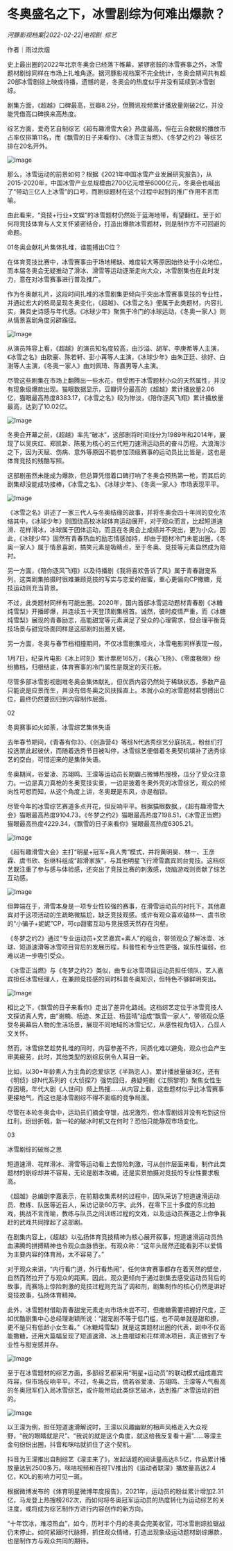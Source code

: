 # 冬奥盛名之下，冰雪剧综为何难出爆款？

*河豚影视档案|2022-02-22|电视剧 
                                                综艺*

作者｜雨过炊烟

史上最出圈的2022年北京冬奥会已经落下帷幕，紧锣密鼓的冰雪赛事之外，冰雪题材剧综同样在市场上扎堆角逐。据河豚影视档案不完全统计，冬奥会期间共有超20部冰雪剧综上映或待播，遗憾的是，冬奥会的热度似乎并没有延续到冰雪剧综。

剧集方面，《超越》口碑最高，豆瓣8.2分，但腾讯视频累计播放量刚破2亿，并没能凭借高口碑换来高热度。

综艺方面，爱奇艺自制综艺《超有趣滑雪大会》热度最高，但在云合数据的播放市占率仅排第11名，而《飘雪的日子来看你》、《冰雪正当燃》、《冬梦之约2》等综艺排在20名开外。

![Image](https://inews.gtimg.com/newsapp_bt/0/14548023045/641)

那么，冰雪运动的前景如何？根据《2021年中国冰雪产业发展研究报告》，从2015-2020年，中国冰雪产业总规模由2700亿元增至6000亿元，冬奥会也喊出了“带动三亿人上冰雪”的口号，而剧综题材在这个过程中起到的推广作用不言而喻。

由此看来，“竞技+行业+文娱”的冰雪题材仍然处于蓝海地带，有望翻红。至于如何将竞技体育与人文关怀紧密结合，打造出爆款冰雪题材，则是制作方不可回避的命题。

01冬奥会献礼片集体扎堆，谁能搏出C位？

在体育竞技比赛中，冰雪赛事由于场地稀缺、难度较大等原因始终处于小众地位，而本届冬奥会无疑推动了滑冰、滑雪等运动逐渐走向大众，冰雪剧集也在此时发力，意在对冰雪赛事进行普及推广。

作为冬奥献礼片，这段时间扎堆的冰雪剧集更倾向于突出冰雪赛事竞技的专业性，并通过宏大的格局呈现冬奥变化，《超越》、《冰雪之名》便属于此类题材，内容扎实，兼具史诗感与年代感。《冰球少年》聚焦于冷门的冰球运动，《冬奥一家人》则从情景喜剧角度另辟蹊径。

![Image](https://inews.gtimg.com/newsapp_bt/0/14548023032/641)

从演员阵容上看，《超越》的演员知名度较高，由沙溢、胡军、李庚希等人主演，《冰雪之名》由欧豪、陈若轩、彭小苒等人主演，《冰球少年》由朱正廷、徐好、白澍等人主演，《冬奥一家人》由刘佩琦、陈嘉男等人主演。

尽管这些剧集在市场上翻腾出一些水花，但受困于冰雪题材小众的天然属性，并没有现象级爆款出现。猫眼数据显示，豆瓣评分最高的《超越》累计播放量2.06亿，猫眼最高热度8383.17，《冰雪之名》较为惨淡，《陪你逐风飞翔》累计播放量最高，达到了10.02亿。

![Image](https://inews.gtimg.com/newsapp_bt/0/14548023044/641)

冬奥会开幕之前，《超越》率先“破冰”，这部剧将时间线分为1989年和2014年，展现了以吴庆红、郑凯新、陈冕为核心的三代短刀速滑运动员的奋斗历程。大浪淘沙之下，因为天赋、伤病、意外等原因不能参加顶级赛事的运动员比比皆是，这也是体育竞技的残酷写照。

这部剧虽然未能成为爆款，但总算凭借着口碑打响了冬奥会预热第一枪，而其后的剧集却没能成功接棒，《冰雪之名》、《冰球少年》、《冬奥一家人》市场表现平平。

![Image](https://inews.gtimg.com/newsapp_bt/0/14548023038/641)

《冰雪之名》讲述了一家三代人与冬奥结缘的故事，并将冬奥会四十年间的变化浓缩其中。《冰球少年》则围绕高校冰球体育运动展开，对于观众而言，比起短道速滑、花样滑冰，冰球属于团体运动，而且在冬奥会上成绩并不突出，更为小众。因此，《冰球少年》固然有青春热血的励志情感加持，却由于题材冷门未能出圈，《冬奥一家人》属于情景喜剧，搞笑元素是吸睛点，至于冬奥、竞技等元素自然成为陪衬。

另一方面，《陪你逐风飞翔》以及待播剧《我将喜欢告诉了风》属于青春甜宠系列，这类剧集拍摄时很难兼顾竞技的写实与恋爱的甜蜜，重心更偏向CP撒糖，竞技运动则充当背景。

不过，此类题材同样有可能出圈。2020年，国内首部冰雪运动题材青春剧《冰糖炖雪梨》开播即爆，并连续五十天登顶剧集榜首。诚然，彼时疫情严重，而《冰糖炖雪梨》展现的青春励志，高能甜宠等元素满足了受众的心理需求，但合理平衡竞技场景与甜宠场面同样是这部剧的出圈关键。

另一方面，冬奥与春节档相撞期间，不仅冰雪剧集哑火，冰雪电影同样表现一般。

1月7日，纪录片电影《冰上时刻》累计票房165万，《我心飞扬》、《零度极限》纷纷撤档，归根结底，体育赛事的冷门属性是既定的天花板。

尽管多部冰雪影视剧堆冬奥会集体献礼，但优质内容仍然处于稀缺状态，多数产品只能说是应景而生，并没有借冬奥之风扶摇直上。本就小众的冰雪题材若想搏出C位，最终仍然要回归到内容制作层面。

02

冬奥赛事如火如荼，冰雪综艺集体失语

去年春节期间，《青春有你3》、《创造营4》等综N代选秀综艺分庭抗礼，粉丝们打投选票此起彼伏，而随着选秀节目被叫停，冰雪综艺便借着冬奥契机填补了选秀综艺的空白，可惜迎来的是集体失语。

冬奥期间，谷爱凌、苏翊鸣、王濛等运动员长期霸占微博热搜榜，瓜分了受众注意力。一边是真刀真枪的冬奥竞技实景，一边是披着冬奥外壳的冰雪综艺，观众的倾向性可想而知，从这个角度上讲，冬奥既是东风，亦是枷锁。

尽管今年的冰雪综艺赛道多点开花，但反响平平。根据猫眼数据,，《超有趣滑雪大会》猫眼最高热度9104.73，《冬梦之约2》猫眼最高热度7198.51，《冰雪正当燃》猫眼最高热度4229.34，《飘雪的日子来看你》猫眼最高热度6305.21。

![Image](https://inews.gtimg.com/newsapp_bt/0/14548023044/641)

《超有趣滑雪大会》主打“明星+冠军+真人秀”模式，并将黄明昊、林一、王彦霖、虞书欣、张继科组成“超滑家族”，与其他明星飞行滑雪嘉宾同台竞技。这档综艺既注重了参与感与体验感，还突出了竞技比赛的刺激感，烧脑游戏则贡献了综艺互动感。

![Image](https://inews.gtimg.com/newsapp_bt/0/14548023055/641)

但弊端在于，滑雪本身是一项专业性较强的赛事，在滑雪运动员的衬托下，其他嘉宾对于这项活动的生疏略微尴尬，缺乏竞技观感。或许有观众喜欢磕林一、虞书欣的“小骗子+妮妮”CP，可cp甜蜜互动与竞技感天然存在沟壑。

《冬梦之约2》通过“专业运动员+文艺嘉宾+素人”的组合，带领观众了解冰壶、冰球、短道速滑等冰雪项目背后的发展历程，科普性和专业性更强，娱乐性偏弱，也难以进一步吸引受众。

《冰雪正当燃》与《冬梦之约2》类似，由专业冰雪项目运动员担任领队，艺人嘉宾担任冰雪经理人，在兼顾竞技感的同时科普冬奥知识，但特色不够鲜明突出。

![Image](https://inews.gtimg.com/newsapp_bt/0/14548023043/641)

相比之下，《飘雪的日子来看你》走出了差异化路线。这档综艺定位于冰雪竞技人文探访真人秀，由“谢楠、杨迪、朱正廷、杨芸晴”组成“飘雪一家人”，带领观众感受冬奥幕后人物的生活场景，展现不同地域的冰雪记忆，从感性视角切入，凸显人文关怀。

然而，冰雪综艺趁势扎堆的同时，内容参差不齐，同质化难以避免，观众也会产生审美疲劳，此时，其他类型的剧综反倒令人耳目一新。

比如，以30+年龄素人为主角的恋爱综艺《半熟恋人》，累计播放量破3亿，还有《明侦》综N代系列的《大侦探7》强势回归，悬疑短剧《江照黎明》聚焦女性生存困境，年代大剧《人世间》频上热搜……从内容上看，这些题材似乎比冰雪赛事更接地气，而这也是冰雪剧综不得不面临的竞争局面。

尽管在本轮冬奥会中，运动员们摘金夺银，战况激烈，但冰雪剧综并没有吃到这份红利，纷纷折戟，新一轮的破冰时机又在何时？恐怕只能静观市场变化。

03

冰雪剧综的破局之思

短道速滑、花样滑冰、滑雪等运动看上去惊险刺激，可从创作层面来看，制作此类题材的剧综却并不容易，无论是剧本改编，还是实景拍摄对竞技的专业性要求极高。

《超越》总编剧李嘉表示，在前期收集素材的过程中，团队采访了短道速滑运动员、教练、队医等近百人，采访记录60万字。此外，在零下三十多度的东北拍戏，挑战不言而喻，教练与队员之间训练过程的文戏，以及运动员赛道之上你争我赶的武戏共同撑起了这部剧。

在剧集内容上，《超越》以弘扬体育竞技精神为核心展开叙事，短道速滑运动员热血沸腾的拼搏精神也令观众血脉偾张。有观众称：“这年头居然还能看到不以爱情为主要内容的体育局，太不容易了。”

对于观众来讲，“内行看门道，外行看热闹”，任何体育赛事都存在着天然的壁垒，自然而然拉开了与观众的距离。因此，观众更倾向于通过剧集去感受运动员背后的故事，而赛场上惊险刺激的竞技过程则充当了调和剂，剧集制作的核心仍然是讲好竞技故事，弘扬体育精神。

此外，冰雪题材借助青春甜宠元素走向市场未尝不可，但撒糖需要把握好尺度，正如优酷剧集中心总经理谢颖所说：“甜宠剧不等于低门槛，也不简单就是甜和撩，更不是只有低龄小女生看。”《冰糖炖雪梨》就是这类题材出圈的代表，剧中不仅高能撒糖，还用大篇幅呈现了短道速滑、冰上曲棍球和花样滑冰项目，真正做到了专业性与甜宠感并存。

![Image](https://inews.gtimg.com/newsapp_bt/0/14548023052/641)

至于在冰雪题材的综艺方面，多部综艺都采用“明星+运动员”的联动模式组成嘉宾阵容，但市场反响平平。不过，冬奥之后，倘若谷爱凌、苏翊鸣、王濛等人气极高的冬奥冠军们入局冰雪综艺，或许能带动此类综艺破冰，达到推广冰雪运动的目的。

![Image](https://inews.gtimg.com/newsapp_bt/0/14548023054/641)

以王濛为例，担任短道速滑解说时，王濛以风趣幽默的相声风格走入大众视野，“我的眼睛就是尺”、“我说的就是这个角度，就这给我反复看十遍”……等濛主金句纷纷出圈，抖音和咪咕就抓住了这个契机。

抖音为王濛推出自制综艺《濛主来了》，发起话题的阅读量高达8.5亿，作品累计播放量达到2500多万。咪咕视频和百视TV推出的《运动者联濛》播放量高达2.4亿，KOL的影响力可见一斑。

根据微博发布的《体育明星微博年度报告》，2021年，运动员的粉丝累计增加2.31亿，马龙登上热搜榜262次，而如何将冬奥冠军运动员的热度转化为运动综艺的关注度，或将成为综艺制作方进行内容创作的新方向。

“十年饮冰，难凉热血”，如今，历时半个月的冬奥会完美收官，可冰雪剧综拉锯战仍未停止。如何紧跟时代脉搏，抓住观众情绪，打造出现象级运动题材剧综爆款，也是制作方与观众共同的期待。

